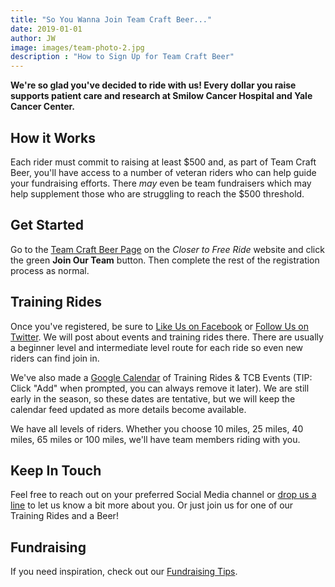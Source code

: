 ```yaml
---
title: "So You Wanna Join Team Craft Beer..."
date: 2019-01-01
author: JW
image: images/team-photo-2.jpg
description : "How to Sign Up for Team Craft Beer"
---
```


**We're so glad you've decided to ride with us! Every dollar you raise supports patient care and research at Smilow Cancer Hospital and Yale Cancer Center.**

## How it Works

Each rider must commit to raising at least $500 and, as part of Team Craft Beer, you'll have access to a number of veteran riders who can help guide your fundraising efforts. There *may* even be team fundraisers which may help supplement those who are struggling to reach the $500 threshold. 

## Get Started

Go to the [Team Craft Beer Page][1] on the *Closer to Free Ride* website and click the green **Join Our Team** button. Then complete the rest of the registration process as normal. 

## Training Rides

Once you've registered, be sure to [Like Us on Facebook][2] or [Follow Us on Twitter][3]. We will post about events and training rides there. There are usually a beginner level and intermediate level route for each ride so even new riders can find join in. 

We've also made a [Google Calendar][6] of Training Rides & TCB Events (TIP: Click "Add" when prompted, you can always remove it later). We are still early in the season, so these dates are tentative, but we will keep the calendar feed updated as more details become available. 

We have all levels of riders. Whether you choose 10 miles, 25 miles, 40 miles, 65 miles or 100 miles, we'll have team members riding with you. 

## Keep In Touch

Feel free to reach out on your preferred Social Media channel or [drop us a line][4] to let us know a bit more about you. Or just join us for one of our Training Rides and a Beer!

## Fundraising

If you need inspiration, check out our [Fundraising Tips][5]. 


[1]: https://www.rideclosertofree.org/team/5826
[2]: https://facebook.com/teamcraftbeer
[3]: https://twitter.com/teamcraftbeer
[4]: /#contact-us
[5]: /posts/fundraising-tips/
[6]: https://calendar.google.com/calendar?cid=c29pY281NjhuamtmM3VkYTRkcmF0YTgzODBAZ3JvdXAuY2FsZW5kYXIuZ29vZ2xlLmNvbQ